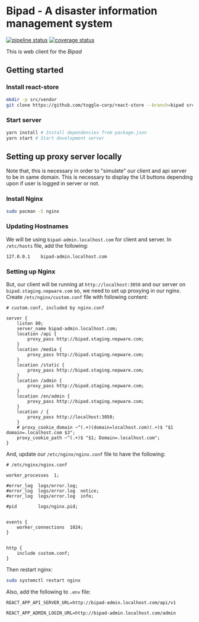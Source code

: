 # Bipad - A disaster information management system

[![pipeline status](https://gitlab.com/bipad/client/badges/develop/pipeline.svg)](https://gitlab.com/bipad/client/commits/develop) [![coverage status](https://gitlab.com/bipad/client/badges/develop/coverage.svg)](https://gitlab.com/bipad/client/commits/develop)



This is web client for the *Bipad*


## Getting started

### Install react-store
```bash
mkdir -p src/vendor
git clone https://github.com/toggle-corp/react-store --branch=bipad src/vendor/react-store
```

### Start server
```bash
yarn install # Install dependencies from package.json
yarn start # Start development server
```


## Setting up proxy server locally
Note that, this is necessary in order to "simulate" our client and api server to be in same domain.
This is necessary to display the UI buttons depending upon if user is logged in server or not.

### Install Nginx
```bash
sudo pacman -S nginx
```

### Updating Hostnames
We will be using `bipad-admin.localhost.com` for client and server.
In `/etc/hosts` file, add the following:

```
127.0.0.1    bipad-admin.localhost.com
```

### Setting up Nginx
But, our client will be running at `http://localhost:3050` and our server on `bipad.staging.nepware.com` so, we need to set up proxying in our nginx.
Create `/etc/nginx/custom.conf` file with following content:
```
# custom.conf, included by nginx.conf

server {
    listen 80;
    server_name bipad-admin.localhost.com;
    location /api {
        proxy_pass http://bipad.staging.nepware.com;
    }
    location /media {
        proxy_pass http://bipad.staging.nepware.com;
    }
    location /static {
        proxy_pass http://bipad.staging.nepware.com;
    }
    location /admin {
        proxy_pass http://bipad.staging.nepware.com;
    }
    location /en/admin {
        proxy_pass http://bipad.staging.nepware.com;
    }
    location / {
        proxy_pass http://localhost:3050;
    }
    # proxy_cookie_domain ~^(.+)(domain=localhost.com)(.+)$ "$1 domain=.localhost.com $3";
    proxy_cookie_path ~^(.+)$ "$1; Domain=.localhost.com";
}
```

And, update our `/etc/nginx/nginx.conf` file to have the following:
```
# /etc/nginx/nginx.conf

worker_processes  1;

#error_log  logs/error.log;
#error_log  logs/error.log  notice;
#error_log  logs/error.log  info;

#pid        logs/nginx.pid;


events {
    worker_connections  1024;
}


http {
    include custom.conf;
}
```
Then restart nginx:
```bash
sudo systemctl restart nginx
```

Also, add the following to `.env` file:
```
REACT_APP_API_SERVER_URL=http://bipad-admin.localhost.com/api/v1

REACT_APP_ADMIN_LOGIN_URL=http://bipad-admin.localhost.com/admin
```
